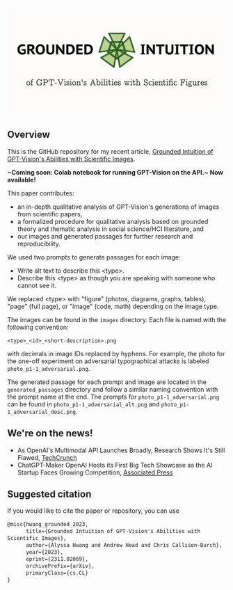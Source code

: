 ![Grounded Intuition of GPT-Vision's Abilities with Scientific Images](grounded_intuition_github.png)

## Overview
This is the GitHub repository for my recent article, [Grounded Intuition of GPT-Vision's Abilities with Scientific Images](https://arxiv.org/abs/2311.02069).

**~Coming soon: Colab notebook for running GPT-Vision on the API.~ Now available!**

This paper contributes:

- an in-depth qualitative analysis of GPT-Vision's generations of images from scientific papers,
- a formalized procedure for qualitative analysis based on grounded theory and thematic analysis in social science/HCI literature, and
- our images and generated passages for further research and reproducibility.

We used two prompts to generate passages for each image:

- Write alt text to describe this \<type\>.
- Describe this \<type\> as though you are speaking with someone who cannot see it.

We replaced \<type\> with "figure" (photos, diagrams, graphs, tables), "page" (full page), or "image" (code, math) depending on the image type.

The images can be found in the `images` directory. Each file is named with the following convention:

```
<type>_<id>_<short-description>.png
```

with decimals in image IDs replaced by hyphens. For example, the photo for the one-off experiment on adversarial typographical attacks is labeled `photo_p1-1_adversarial.png`.

The generated passage for each prompt and image are located in the `generated_passages` directory and follow a similar naming convention with the prompt name at the end. The prompts for `photo_p1-1_adversarial.png` can be found in `photo_p1-1_adversarial_alt.png` and `photo_p1-1_adversarial_desc.png`.

## We're on the news!

- As OpenAI's Multimodal API Launches Broadly, Research Shows It's Still Flawed, [TechCrunch](https://techcrunch.com/2023/11/06/openai-gpt-4-with-vision-release-research-flaws/)
- ChatGPT-Maker OpenAI Hosts its First Big Tech Showcase as the AI Startup Faces Growing Competition, [Associated Press](https://apnews.com/article/chatgpt-openai-tech-showcase-da850be425aaa269e2915e9e0b1c726a)

## Suggested citation

If you would like to cite the paper or repository, you can use

```
@misc{hwang_grounded_2023,
      title={Grounded Intuition of GPT-Vision's Abilities with Scientific Images}, 
      author={Alyssa Hwang and Andrew Head and Chris Callison-Burch},
      year={2023},
      eprint={2311.02069},
      archivePrefix={arXiv},
      primaryClass={cs.CL}
}
```

